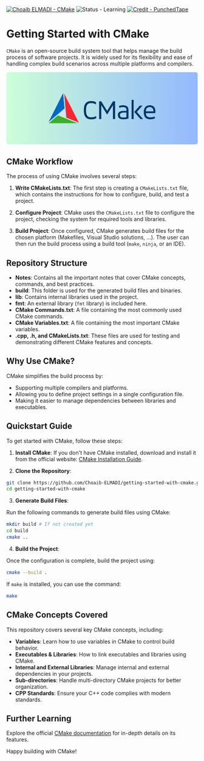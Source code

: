 [![Choaib ELMADI - CMake](https://img.shields.io/badge/Choaib_ELMADI-CMake-8800dd)](https://elmadichoaib.vercel.app) ![Status - Learning](https://img.shields.io/badge/Status-Learning-2bd729) [![Credit - PunchedTape](https://img.shields.io/badge/Credit-PunchedTape-3b8af2)](https://www.youtube.com/@PunchedTape)

# Getting Started with CMake

`CMake` is an open-source build system tool that helps manage the build process of software projects. It is widely used for its flexibility and ease of handling complex build scenarios across multiple platforms and compilers.

<div align="center">

![What is CMake](./Images/what-is-cmake.png)

</div>

## CMake Workflow

The process of using CMake involves several steps:

1. **Write CMakeLists.txt**: The first step is creating a `CMakeLists.txt` file, which contains the instructions for how to configure, build, and test a project.

2. **Configure Project**: CMake uses the `CMakeLists.txt` file to configure the project, checking the system for required tools and libraries.

3. **Build Project**: Once configured, CMake generates build files for the chosen platform (Makefiles, Visual Studio solutions, ...). The user can then run the build process using a build tool (`make`, `ninja`, or an IDE).

## Repository Structure

- **Notes**: Contains all the important notes that cover CMake concepts, commands, and best practices.
- **build**: This folder is used for the generated build files and binaries.
- **lib**: Contains internal libraries used in the project.
- **fmt**: An external library (`fmt` library) is included here.
- **CMake Commands.txt**: A file containing the most commonly used CMake commands.
- **CMake Variables.txt**: A file containing the most important CMake variables.
- **.cpp, .h, and CMakeLists.txt**: These files are used for testing and demonstrating different CMake features and concepts.

## Why Use CMake?

CMake simplifies the build process by:

- Supporting multiple compilers and platforms.
- Allowing you to define project settings in a single configuration file.
- Making it easier to manage dependencies between libraries and executables.

## Quickstart Guide

To get started with CMake, follow these steps:

1. **Install CMake**: If you don't have CMake installed, download and install it from the official website: [CMake Installation Guide](https://cmake.org/download/).

2. **Clone the Repository**:

```bash
git clone https://github.com/Choaib-ELMADI/getting-started-with-cmake.git
cd getting-started-with-cmake
```

3. **Generate Build Files**:

Run the following commands to generate build files using CMake:

```bash
mkdir build # If not created yet
cd build
cmake ..
```

4. **Build the Project**:

Once the configuration is complete, build the project using:

```bash
cmake --build .
```

If `make` is installed, you can use the command:

```bash
make
```

## CMake Concepts Covered

This repository covers several key CMake concepts, including:

- **Variables**: Learn how to use variables in CMake to control build behavior.
- **Executables & Libraries**: How to link executables and libraries using CMake.
- **Internal and External Libraries**: Manage internal and external dependencies in your projects.
- **Sub-directories**: Handle multi-directory CMake projects for better organization.
- **CPP Standards**: Ensure your C++ code complies with modern standards.

## Further Learning

Explore the official [CMake documentation](https://cmake.org/cmake/help/latest/) for in-depth details on its features.

Happy building with CMake!
